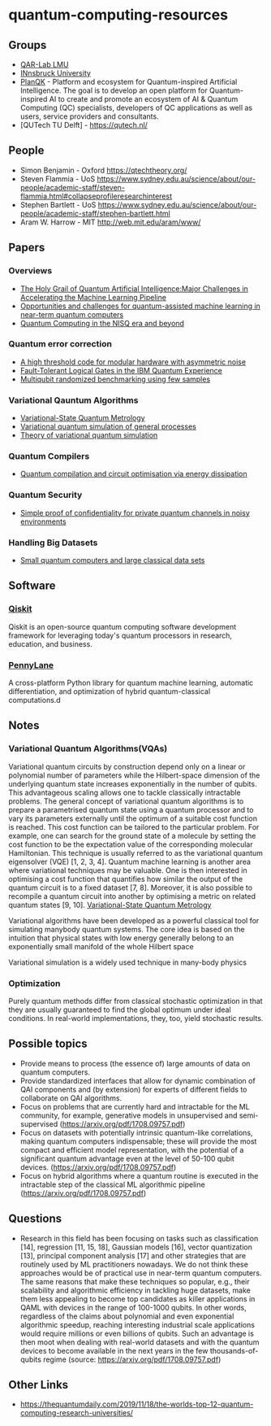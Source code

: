 # quantum-computing-resources

## Groups
* [QAR-Lab LMU](http://www.mobile.ifi.lmu.de/en/qar-lab/)
* [INnsbruck University](https://www.uibk.ac.at/th-physik/qic-group/research/)
* [PlanQK](http://planqk.de/en/) - Platform and ecosystem for Quantum-inspired Artificial Intelligence. The goal is to develop an open platform for Quantum-inspired AI to create and promote an ecosystem of AI & Quantum Computing (QC) specialists, developers of QC applications as well as users, service providers and consultants.
* [QUTech TU Delft] - https://qutech.nl/

## People
* Simon Benjamin - Oxford https://qtechtheory.org/
* Steven Flammia - UoS https://www.sydney.edu.au/science/about/our-people/academic-staff/steven-flammia.html#collapseprofileresearchinterest
* Stephen Bartlett - UoS https://www.sydney.edu.au/science/about/our-people/academic-staff/stephen-bartlett.html 
* Aram W. Harrow - MIT http://web.mit.edu/aram/www/


## Papers

### Overviews
* [The Holy Grail of Quantum Artificial Intelligence:Major Challenges in Accelerating the Machine Learning Pipeline](https://arxiv.org/pdf/2004.14035.pdf)
* [Opportunities and challenges for quantum-assisted machine learning in near-term quantum computers](https://arxiv.org/pdf/1708.09757.pdf)
* [Quantum Computing in the NISQ era and beyond](https://arxiv.org/pdf/1801.00862.pdf)

### Quantum error correction
* [A high threshold code for modular hardware with asymmetric noise](https://arxiv.org/pdf/1812.01505.pdf)
* [Fault-Tolerant Logical Gates in the IBM Quantum Experience](https://journals.aps.org/prl/abstract/10.1103/PhysRevLett.122.080504)
* [Multiqubit randomized benchmarking using few samples](https://journals.aps.org/pra/abstract/10.1103/PhysRevA.100.032304)


### Variational Qauntum Algorithms
* [Variational-State Quantum Metrology](https://arxiv.org/pdf/1908.08904.pdf)
* [Variational quantum simulation of general processes](https://arxiv.org/pdf/1812.08778.pdf)
* [Theory of variational quantum simulation](https://arxiv.org/pdf/1812.08767.pdf)

### Quantum Compilers
* [Quantum compilation and circuit optimisation via energy dissipation](https://arxiv.org/pdf/1811.03147.pdf)


### Quantum Security
* [Simple proof of confidentiality for private quantum channels in noisy environments](https://arxiv.org/pdf/1711.08897.pdf)

### Handling Big Datasets
* [Small quantum computers and large classical data sets](https://arxiv.org/pdf/2004.00026.pdf)
## Software 

### [Qiskit](https://qiskit.org/)

Qiskit is an open-source quantum computing software development framework for leveraging today's quantum processors in research, education, and business.

### [PennyLane](https://pennylane.ai/)

A cross-platform Python library for quantum machine learning, automatic differentiation, and optimization of hybrid quantum-classical computations.d

## Notes

### Variational Quantum Algorithms(VQAs)

Variational quantum circuits by construction depend only on a linear or polynomial
number of parameters while the Hilbert-space dimension of the underlying quantum
state increases exponentially in the number of qubits. This advantageous scaling allows
one to tackle classically intractable problems. The general concept of variational
quantum algorithms is to prepare a parametrised quantum state using a quantum
processor and to vary its parameters externally until the optimum of a suitable cost
function is reached. This cost function can be tailored to the particular problem. For
example, one can search for the ground state of a molecule by setting the cost function to
be the expectation value of the corresponding molecular Hamiltonian. This technique is 
usually referred to as the variational quantum eigensolver (VQE) [1, 2, 3, 4]. Quantum
machine learning is another area where variational techniques may be valuable. One is
then interested in optimising a cost function that quantifies how similar the output of
the quantum circuit is to a fixed dataset [7, 8]. Moreover, it is also possible to recompile
a quantum circuit into another by optimising a metric on related quantum states [9, 10]. [Variational-State Quantum Metrology](https://arxiv.org/pdf/1908.08904.pdf)


Variational algorithms have been developed as a powerful classical tool for simulating manybody quantum systems. The core idea is based on
the intuition that physical states with low energy generally belong to an exponentially small manifold of the
whole Hilbert space


Variational simulation is a widely used technique in many-body physics 

### Optimization

Purely quantum methods differ from classical stochastic optimization in that
they are usually guaranteed to find the global optimum under ideal conditions. 
In real-world implementations, they, too, yield stochastic results.


## Possible topics
* Provide means to process (the essence of) large amounts of data on quantum computers.
* Provide standardized interfaces that allow for dynamic combination of QAI components and (by extension) for experts of different fields to collaborate on QAI algorithms.
* Focus on problems that are currently hard and intractable for the ML community, for example, generative models in unsupervised and semi-supervised (https://arxiv.org/pdf/1708.09757.pdf)
* Focus on datasets with potentially intrinsic quantum-like correlations, making quantum computers indispensable; these will provide the most compact and efficient model representation, with the potential of a significant quantum advantage even at the level of 50-100 qubit devices. (https://arxiv.org/pdf/1708.09757.pdf)
* Focus on hybrid algorithms where a quantum routine is executed in the intractable step of the classical ML algorithmic pipeline (https://arxiv.org/pdf/1708.09757.pdf)


## Questions
* Research in this field has been focusing on tasks such
as classification [14], regression [11, 15, 18], Gaussian
models [16], vector quantization [13], principal component analysis [17] and other strategies that are routinely
used by ML practitioners nowadays. We do not think
these approaches would be of practical use in near-term
quantum computers. The same reasons that make these
techniques so popular, e.g., their scalability and algorithmic efficiency in tackling huge datasets, make them less
appealing to become top candidates as killer applications
in QAML with devices in the range of 100-1000 qubits.
In other words, regardless of the claims about polynomial
and even exponential algorithmic speedup, reaching interesting industrial scale applications would require millions or even billions of qubits. Such an advantage is then
moot when dealing with real-world datasets and with the
quantum devices to become available in the next years in
the few thousands-of-qubits regime (source: https://arxiv.org/pdf/1708.09757.pdf)


## Other Links
* https://thequantumdaily.com/2019/11/18/the-worlds-top-12-quantum-computing-research-universities/
